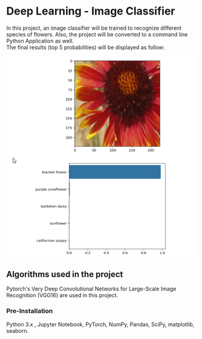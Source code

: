 # Deep Learning - Image Classifier
In this project, an image classifier will be trained to recognize different species of flowers. Also, the project will be converted to a command line Python Application as well.  
The final results (top 5 probabilities) will be displayed as follow:  

![Test Image 1](probs.png)

## Algorithms used in the project
Pytorch's Very Deep Convolutional Networks for Large-Scale Image Recognition (VGG16) are used in this project.  

### Pre-Installation
Python 3.x , Jupyter Notebook, PyTorch, NumPy, Pandas, SciPy, matplotlib, seaborn.
